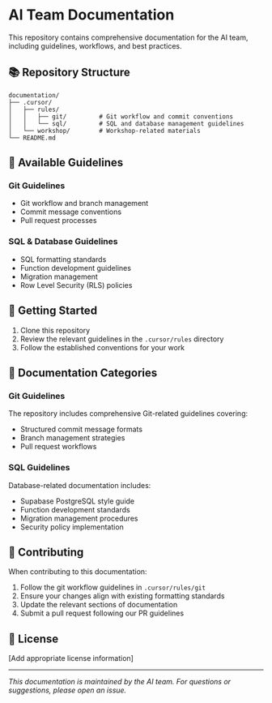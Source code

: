 # AI Team Documentation

This repository contains comprehensive documentation for the AI team, including guidelines, workflows, and best practices.

## 📚 Repository Structure

```
documentation/
├── .cursor/
│   ├── rules/
│   │   ├── git/         # Git workflow and commit conventions
│   │   └── sql/         # SQL and database management guidelines
│   └── workshop/        # Workshop-related materials
└── README.md
```

## 🔧 Available Guidelines

### Git Guidelines
- Git workflow and branch management
- Commit message conventions
- Pull request processes

### SQL & Database Guidelines
- SQL formatting standards
- Function development guidelines
- Migration management
- Row Level Security (RLS) policies

## 🚀 Getting Started

1. Clone this repository
2. Review the relevant guidelines in the `.cursor/rules` directory
3. Follow the established conventions for your work

## 📖 Documentation Categories

### Git Guidelines
The repository includes comprehensive Git-related guidelines covering:
- Structured commit message formats
- Branch management strategies
- Pull request workflows

### SQL Guidelines
Database-related documentation includes:
- Supabase PostgreSQL style guide
- Function development standards
- Migration management procedures
- Security policy implementation

## 🤝 Contributing

When contributing to this documentation:
1. Follow the git workflow guidelines in `.cursor/rules/git`
2. Ensure your changes align with existing formatting standards
3. Update the relevant sections of documentation
4. Submit a pull request following our PR guidelines

## 📝 License

[Add appropriate license information]

---
*This documentation is maintained by the AI team. For questions or suggestions, please open an issue.*
